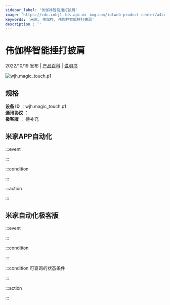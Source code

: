```yaml
---
sidebar_label: '伟伽桦智能捶打披肩'
image: 'https://cdn.cnbj1.fds.api.mi-img.com/iotweb-product-center/a4cd15f6c3b6f1d93325a6381a9d3c6a_1653977922552.png?GalaxyAccessKeyId=AKVGLQWBOVIRQ3XLEW&Expires=9223372036854775807&Signature=ZzDQPI1azM75ccocsqZGShauW9U='
keywords: '米家, 伟伽桦, 伟伽桦智能捶打披肩'
description : ''
---
```

# 伟伽桦智能捶打披肩

2022/10/19 发布 | [产品百科](https://home.mi.com/webapp/content/baike/product/index.html?model=wjh.magic_touch.p1/) | [说明书](https://home.mi.com/views/introduction.html?model=wjh.magic_touch.p1&region=cn)

![wjh.magic_touch.p1](https://cdn.cnbj1.fds.api.mi-img.com/iotweb-product-center/a4cd15f6c3b6f1d93325a6381a9d3c6a_1653977922552.png?GalaxyAccessKeyId=AKVGLQWBOVIRQ3XLEW&Expires=9223372036854775807&Signature=ZzDQPI1azM75ccocsqZGShauW9U=)

## 规格  
> 
**设备 ID** ：wjh.magic_touch.p1  
**通讯协议** ：  
**极客版**  ： 待补充 


## 米家APP自动化  

:::event  

:::

:::condition  

:::

:::action   

:::

## 米家自动化极客版  

:::event  

:::

:::condition  

:::

:::condition 可查询的状态条件  

:::

:::action  

:::

        
